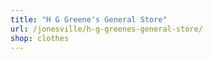 ```yaml
---
title: "H G Greene's General Store"
url: /jonesville/h-g-greenes-general-store/
shop: clothes
---
```

